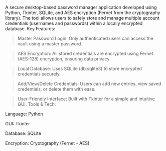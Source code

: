 A secure desktop-based password manager application developed using Python, Tkinter, SQLite, and AES encryption (Fernet from the cryptography library). 
The tool allows users to safely store and manage multiple account credentials (usernames and passwords) within a locally encrypted database.
Key Features:

> Master Password Login: Only authenticated users can access the vault using a master password.

> AES Encryption: All stored credentials are encrypted using Fernet (AES-128) encryption, ensuring data privacy.

> Local Database: Uses SQLite (db.sqlite3) to store encrypted credentials securely.

> Add/View/Delete Credentials: Users can add new entries, view saved credentials, or delete them with ease.

> User-Friendly Interface: Built with Tkinter for a simple and intuitive GUI.
Tools & Tech:

Language: Python

GUI: Tkinter

Database: SQLite

Encryption: Cryptography (Fernet - AES)
